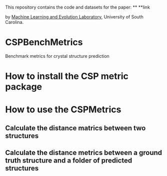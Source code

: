 This repository contains the code and datasets for the paper:
**
**link



by <a href="http://mleg.cse.sc.edu" target="_blank">Machine Learning and Evolution Laboratory</a>, University of South Carolina.

# CSPBenchMetrics
Benchmark metrics for crystal structure prediction


# How to install the CSP metric package


# How to use the CSPMetrics


## Calculate the distance matrics between two structures





## Calculate the distance metrics between a ground truth structure and a folder of predicted structures


